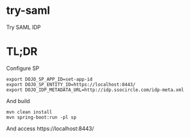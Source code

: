 # try-saml

Try SAML IDP

# TL;DR

Configure SP

```
export DOJO_SP_APP_ID=set-app-id
export DOJO_SP_ENTITY_ID=https://localhost:8443/
export DOJO_IDP_METADATA_URL=http://idp.ssocircle.com/idp-meta.xml
```

And build

    mvn clean install
    mvn spring-boot:run -pl sp

And access https://localhost:8443/




